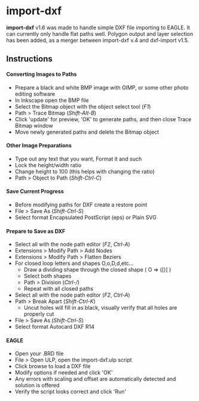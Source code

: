 # import-dxf

__import-dxf__ v1.6 was made to handle simple DXF file importing to EAGLE. It can currently only handle flat paths well.
Polygon output and layer selection has been added, as a merger between import-dxf v.4 and dxf-import v1.5.

## Instructions

#### Converting Images to Paths
* Prepare a black and white BMP image with GIMP, or some other photo editing software
* In Inkscape open the BMP file
* Select the Bitmap object with the object select tool (*F1*)
* Path > Trace Bitmap (*Shift-Alt-B*)
* Click 'update' for preview, 'OK' to generate paths, and then close Trace Bitmap window
* Move newly generated paths and delete the Bitmap object

#### Other Image Preparations
* Type out any text that you want, Format it and such
* Lock the height/width ratio
* Change height to 100 (this helps with changing the ratio)
* Path > Object to Path (*Shift-Ctrl-C*)

#### Save Current Progress
* Before modifying paths for DXF create a restore point
* File > Save As (*Shift-Ctrl-S*)
* Select format Encapsulated PostScript (eps) or Plain SVG

#### Prepare to Save as DXF
* Select all with the node path editor (*F2*, *Ctrl-A*)
* Extensions > Modify Path > Add Nodes
* Extensions > Modify Path > Flatten Beziers
* For closed loop letters and shapes O,o,D,d,etc...
  * Draw a dividing shape through the closed shape ( O => ([)] )
  * Select both shapes
  * Path > Division (*Ctrl-/*)
  * Repeat with all closed paths
* Select all with the node path editor (*F2*, *Ctrl-A*)
* Path > Break Apart (*Shift-Ctrl-K*)
  * Uncut holes will fill in as black, visually verify that all holes are properly cut
* File > Save As (*Shift-Ctrl-S*)
* Select format Autocard DXF R14

#### EAGLE
* Open your .BRD file
* File > Open ULP, open the import-dxf.ulp script
* Click browse to load a DXF file
* Modify options if needed and click 'OK'
* Any errors with scaling and offset are automatically detected and solution is offered
* Verify the script looks correct and click 'Run'
